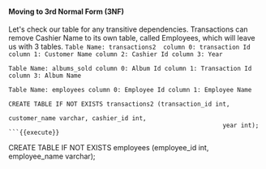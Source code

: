 #### Moving to 3rd Normal Form (3NF)
Let's check our table for any transitive dependencies. Transactions can remove Cashier Name to its own table, called Employees, which will leave us with 3 tables. 
`Table Name: transactions2 
column 0: transaction Id
column 1: Customer Name
column 2: Cashier Id
column 3: Year `

`Table Name: albums_sold
column 0: Album Id
column 1: Transaction Id
column 3: Album Name` 

`Table Name: employees
column 0: Employee Id
column 1: Employee Name `

```
CREATE TABLE IF NOT EXISTS transactions2 (transaction_id int, 
                                                           customer_name varchar, cashier_id int, 
                                                           year int);
```{{execute}}

```
CREATE TABLE IF NOT EXISTS employees (employee_id int, 
                                                       employee_name varchar);
```{{execute}}